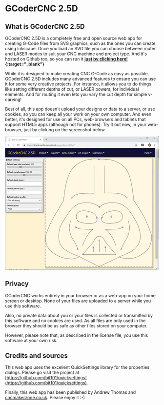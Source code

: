 # GCoderCNC 2.5D

## What is GCoderCNC 2.5D

GCoderCNC 2.5D is a completely free and open source web app for creating G-Code files from SVG graphics, such as the ones you can create using Inkscape. Once you load an SVG file you can choose between router and LASER modes to suit your CNC machine and project type. And it's hosted on Github too, so you can run it **[just by clicking here!](https://drandrewthomas.github.io/gcodercnc2d5){:target="_blank"}**

While it is designed to make creating CNC G-Code as easy as possible, GCoderCNC 2.5D includes many advanced features to ensure you can use it for some very creative projects. For instance, it allows you to do things like setting different depths of cut, or LASER powers, for individual elements. And for routing it even lets you vary the cut depth for simple v-carving!

Best of all, this app doesn't upload your designs or data to a server, or use cookies, so you can keep all your work on your own computer. And even better, it's designed for use on all PCs, web-browsers and tablets that support HTML5 apps (although not for phones). Try it out now, in your web-browser, just by clicking on the screenshot below.

[![An example screenshot](screenshots/examplewindow.png)](https://drandrewthomas.github.io/gcodercnc2d5)

## Privacy

GCoderCNC works entirely in your browser or as a web-app on your home screen or desktop. None of your files are uploaded to a server while you use this software.

Also, no private data about you or your files is collected or transmitted by this software and no cookies are used. As all files are only used in the browser they should be as safe as other files stored on your computer.

However, please note that, as described in the license file, you use this software at your own risk.

## Credits and sources

This web app uses the excellent QuickSettings library for the properties dialogs. Please go visit the project at [https://github.com/bit101/quicksettings](https://github.com/bit101/quicksettings).

Finally, this web app has been published by Andrew Thomas and [cncmakerzone.co.uk](https://www.cncmakerzone.co.uk). Please enjoy it :-)
